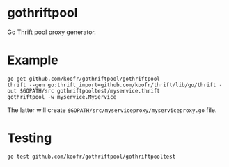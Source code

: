 gothriftpool
============

Go Thrift pool proxy generator.

# Example

```
go get github.com/koofr/gothriftpool/gothriftpool
thrift --gen go:thrift_import=github.com/koofr/thrift/lib/go/thrift -out $GOPATH/src gothriftpooltest/myservice.thrift
gothriftpool -w myservice.MyService
```

The latter will create `$GOPATH/src/myserviceproxy/myserviceproxy.go` file.

# Testing

```
go test github.com/koofr/gothriftpool/gothriftpooltest
```
